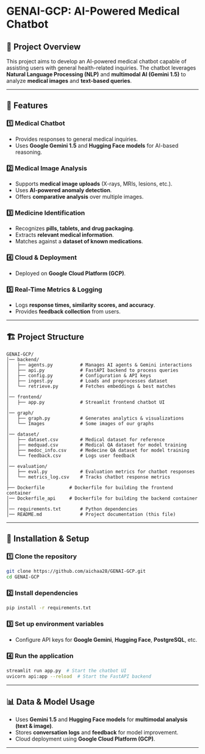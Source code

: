 # GENAI-GCP: AI-Powered Medical Chatbot

## 📌 Project Overview
This project aims to develop an AI-powered medical chatbot capable of assisting users with general health-related inquiries. The chatbot leverages **Natural Language Processing (NLP)** and **multimodal AI (Gemini 1.5)** to analyze **medical images** and **text-based queries**.

---
## 🚀 Features

### 1️⃣ **Medical Chatbot**
- Provides responses to general medical inquiries.
- Uses **Google Gemini 1.5** and **Hugging Face models** for AI-based reasoning.

### 2️⃣ **Medical Image Analysis**
- Supports **medical image uploads** (X-rays, MRIs, lesions, etc.).
- Uses **AI-powered anomaly detection**.
- Offers **comparative analysis** over multiple images.

### 3️⃣ **Medicine Identification**
- Recognizes **pills, tablets, and drug packaging**.
- Extracts **relevant medical information**.
- Matches against a **dataset of known medications**.

### 4️⃣ **Cloud & Deployment**
- Deployed on **Google Cloud Platform (GCP)**.

### 5️⃣ **Real-Time Metrics & Logging**
- Logs **response times, similarity scores, and accuracy**.
- Provides **feedback collection** from users.


---
## 🏗 Project Structure
```
GENAI-GCP/
│── backend/
│   ├── agents.py          # Manages AI agents & Gemini interactions
│   ├── api.py             # FastAPI backend to process queries
│   ├── config.py          # Configuration & API keys
│   ├── ingest.py          # Loads and preprocesses dataset
│   └── retrieve.py        # Fetches embeddings & best matches
│
│── frontend/
│   ├── app.py             # Streamlit frontend chatbot UI
│
│── graph/
│   ├── graph.py           # Generates analytics & visualizations
│   └── Images             # Some images of our graphs
│
│── dataset/
│   ├── dataset.csv        # Medical dataset for reference
│   ├── medquad.csv        # Medical QA dataset for model training
│   ├── medoc_info.csv     # Medecine QA dataset for model training
│   └── feedback.csv       # Logs user feedback
│
│── evaluation/
│   ├── eval.py            # Evaluation metrics for chatbot responses
│   └── metrics_log.csv    # Tracks chatbot response metrics
│
├── Dockerfile         # Dockerfile for building the frontend container
│── Dockerfile_api     # Dockerfile for building the backend container
│
│── requirements.txt       # Python dependencies
│── README.md              # Project documentation (this file)

```

---
## 🔧 Installation & Setup

### **1️⃣ Clone the repository**
```bash
git clone https://github.com/aichaa28/GENAI-GCP.git
cd GENAI-GCP
```

### **2️⃣ Install dependencies**
```bash
pip install -r requirements.txt
```

### **3️⃣ Set up environment variables**
- Configure API keys for **Google Gemini**, **Hugging Face**, **PostgreSQL**, etc.

### **4️⃣ Run the application**
```bash
streamlit run app.py  # Start the chatbot UI
uvicorn api:app --reload  # Start the FastAPI backend
```

---
## 📊 Data & Model Usage
- Uses **Gemini 1.5** and **Hugging Face models** for **multimodal analysis (text & image)**.
- Stores **conversation logs** and **feedback** for model improvement.
- Cloud deployment using **Google Cloud Platform (GCP)**.

---
